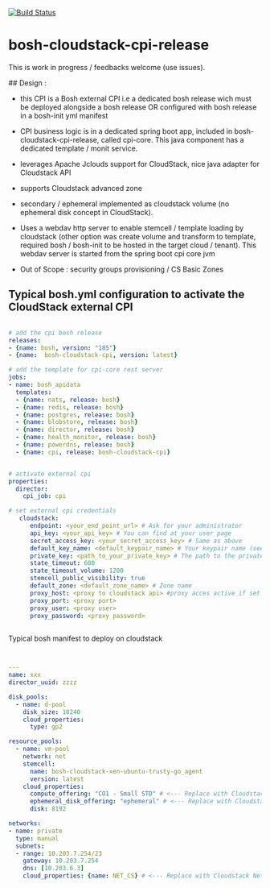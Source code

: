 [![Build Status](https://travis-ci.org/cloudfoundry-community/bosh-cloudstack-cpi-release.png)](https://travis-ci.org/cloudfoundry-community/bosh-cloudstack-cpi-release)



# bosh-cloudstack-cpi-release

This is work in progress / feedbacks welcome (use issues).


## Design :
* this CPI is a Bosh external CPI i.e a dedicated bosh release wich must be deployed alongside a bosh release OR configured with bosh release in a bosh-init yml manifest
*  CPI business logic is in a dedicated spring boot app, included in bosh-cloudstack-cpi-release, called cpi-core. This java component has a dedicated template / monit service.
* leverages Apache Jclouds support for CloudStack, nice java adapter for Cloudstack API
* supports Cloudstack advanced zone
* secondary / ephemeral implemented as cloudstack volume (no ephemeral disk concept in CloudStack).
* Uses a webdav http server to enable stemcell / template loading by cloudstack (other option was create volume and transform to template, required bosh / bosh-init to be hosted in the target cloud / tenant). This webdav server is started from the spring boot cpi core jvm

* Out of Scope : security groups provisioning / CS Basic Zones


## Typical bosh.yml configuration to activate the CloudStack external CPI

```yml

# add the cpi bosh release
releases:
- {name: bosh, version: "185"}
- {name:  bosh-cloudstack-cpi, version: latest}

# add the template for cpi-core rest server
jobs:
- name: bosh_apidata
  templates:
  - {name: nats, release: bosh}
  - {name: redis, release: bosh}
  - {name: postgres, release: bosh}
  - {name: blobstore, release: bosh}
  - {name: director, release: bosh}
  - {name: health_monitor, release: bosh}
  - {name: powerdns, release: bosh}
  - {name: cpi, release: bosh-cloudstack-cpi}


# activate external cpi
properties:
  director:
    cpi_job: cpi

# set external cpi credentials
   cloudstack:
      endpoint: <your_end_point_url> # Ask for your administrator
      api_key: <your_api_key> # You can find at your user page
      secret_access_key: <your_secret_access_key> # Same as above
      default_key_name: <default_keypair_name> # Your keypair name (see the next section)
      private_key: <path_to_your_private_key> # The path to the private key file of your key pair
      state_timeout: 600
      state_timeout_volume: 1200
      stemcell_public_visibility: true
      default_zone: <default_zone_name> # Zone name
      proxy_host: <proxy to cloudstack api> #proxy acces active if set
      proxy_port: <proxy port>
      proxy_user: <proxy user>
      proxy_password: <proxy password>
      
```


Typical bosh manifest to deploy on cloudstack

```yml


---
name: xxx
director_uuid: zzzz

disk_pools:
  - name: d-pool
    disk_size: 10240
    cloud_properties: 
      type: gp2

resource_pools:
  - name: vm-pool
    network: net
    stemcell: 
      name: bosh-cloudstack-xen-ubuntu-trusty-go_agent
      version: latest
    cloud_properties:
      compute_offering: "CO1 - Small STD" # <--- Replace with Cloudstack Compute Offering
      ephemeral_disk_offering: "ephemeral" # <--- Replace with Cloudstack Storage Offering
      disk: 8192       

networks:
- name: private
  type: manual 
  subnets:     
  - range: 10.203.7.254/23
    gateway: 10.203.7.254 
    dns: [10.203.6.3]     
    cloud_properties: {name: NET_CS} # <--- Replace with Cloudstack Network name



```